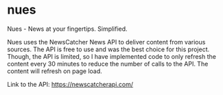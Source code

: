 # nues
Nues - News at your fingertips. Simplified.

Nues uses the NewsCatcher News API to deliver content from various sources. The API is free to use and was the best choice for this project. Though, the API is limited, so I have implemented code to only refresh the content every 30 minutes to reduce the number of calls to the API. The content will refresh on page load.

Link to the API: https://newscatcherapi.com/
